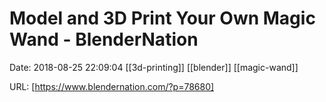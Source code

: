 # Model and 3D Print Your Own Magic Wand - BlenderNation

Date: 2018-08-25 22:09:04
[[3d-printing]] [[blender]] [[magic-wand]]

URL: [https://www.blendernation.com/?p=78680]
